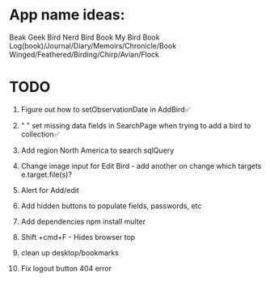 # App name ideas:
Beak Geek
Bird Nerd
Bird Book
My Bird Book
Log(book)/Journal/Diary/Memoirs/Chronicle/Book
Winged/Feathered/Birding/Chirp/Avian/Flock


# TODO
1. Figure out how to setObservationDate in AddBird✅

2. "                " set missing data fields in SearchPage when
trying to add a bird to collection✅

3. Add region North America to search sqlQuery

5. Change image input for Edit Bird - add another on change which targets e.target.file(s)?

6. Alert for Add/edit

7. Add hidden buttons to populate fields, passwords, etc

8. Add dependencies
npm install multer

9. Shift +cmd+F - Hides browser top

10. clean up desktop/bookmarks

11. Fix logout button 404 error
